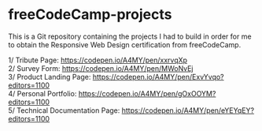 # freeCodeCamp-projects

This is a Git repository containing the projects I had to build in order for me to obtain the Responsive Web Design certification from freeCodeCamp.

1/ Tribute Page: https://codepen.io/A4MY/pen/xxrvqXp <br>
2/ Survey Form: https://codepen.io/A4MY/pen/MWoNvEj <br>
3/ Product Landing Page: https://codepen.io/A4MY/pen/ExvYvqo?editors=1100 <br>
4/ Personal Portfolio: https://codepen.io/A4MY/pen/gOxOOYM?editors=1100 <br>
5/ Technical Documentation Page: https://codepen.io/A4MY/pen/eYEYqEY?editors=1100 <br>
